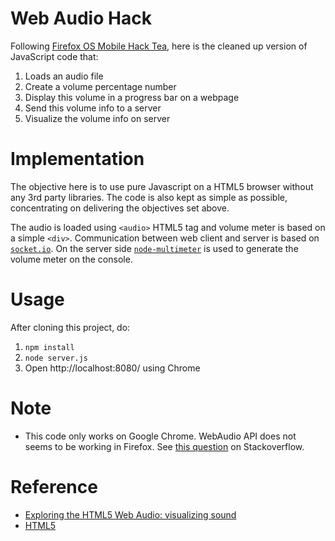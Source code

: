 Web Audio Hack
============

Following [Firefox OS Mobile Hack Tea](http://www.meetup.com/codeinvaders/events/153091982/),
here is the cleaned up version of JavaScript code that:

1. Loads an audio file
2. Create a volume percentage number
3. Display this volume in a progress bar on a webpage
4. Send this volume info to a server
5. Visualize the volume info on server

Implementation
============

The objective here is to use pure Javascript on a HTML5 browser without any 3rd party libraries.
The code is also kept as simple as possible, concentrating on delivering the objectives set above.

The audio is loaded using `<audio>` HTML5 tag and volume meter is based on a simple `<div>`.
Communication between web client and server is based on [`socket.io`](http://socket.io/).  On
the server side [`node-multimeter`](https://github.com/substack/node-multimeter) is used to generate the volume meter on the console.

Usage
============

After cloning this project, do:

1. `npm install`
1. `node server.js`
1. Open http://localhost:8080/ using Chrome

Note
============

* This code only works on Google Chrome.  WebAudio API does not seems to be working in Firefox.
  See [this question](http://stackoverflow.com/questions/20469190/createmediaelementsource-method-of-web-audio-api-in-firefox) on Stackoverflow.

Reference
============

* [Exploring the HTML5 Web Audio: visualizing sound ](http://www.smartjava.org/content/exploring-html5-web-audio-visualizing-sound)
* [HTML5 <audio> and the Web Audio API are BFFs!](http://updates.html5rocks.com/2012/02/HTML5-audio-and-the-Web-Audio-API-are-BFFs)

